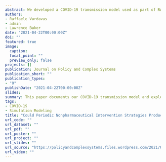 ```yaml
---
abstract: We developed a COVID-19 transmission model used as part of RAND's web-based COVID-19 decision support tool that compares the effects of nonpharmaceutical public health interventions (NPIs) on health and economic outcomes. An interdisciplinary approach informed the selection and use of multiple NPIs, combining quantitative modeling of the health/economic impacts of interventions with qualitative assessments of other important considerations (e.g., cost, ease of implementation, equity). This paper provides further details of our model, describes extensions, presents sensitivity analyses, and analyzes strategies that periodically switch between a base NPI level and a higher NPI level. We find that a periodic strategy, if implemented with perfect compliance, could have produced similar health outcomes as static strategies but might have produced better outcomes when considering other measures of social welfare. Our findings suggest that there are opportunities to shape the tradeoffs between economic and health outcomes by carefully evaluating a more comprehensive range of reopening policies. This paper subsumes our previously released working paper.
authors:
- Raffaele Vardavas
- admin
- Lawrence Baker
date: "2021-04-22T00:00:00Z"
doi: ""
featured: true
image:
  caption:
  focal_point: ""
  preview_only: false
projects: []
publication: Journal on Policy and Complex Systems
publication_short: ""
publication_types:
- "0"
publishDate: "2021-04-22T00:00:00Z"
slides:
summary: This paper documents our COVID-19 transmission model and explores the performance of periodic NPI strategies.
tags:
- COVID-19
- Simulation Modeling
title: "Could Periodic Nonpharmaceutical Intervention Strategies Produce Better COVID-19 Health and Economic Outcomes?"
url_code: ""
url_dataset: ""
url_pdf: ""
url_poster: ""
url_project: ""
url_slides: ""
url_source: "https://policyandcomplexsystems.files.wordpress.com/2021/09/periodic-nonpharmaceutical-intervention-strategies.pdf"
url_video: ""
---
```



